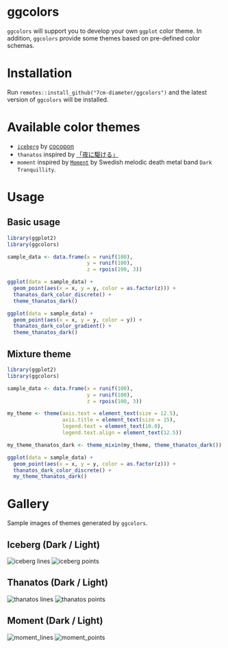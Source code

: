 # ggcolors
`ggcolors` will support you to develop your own `ggplot` color theme.
In addition, `ggcolors` provide some themes based on pre-defined color schemas.

# Installation
Run `remotes::install_github("7cm-diameter/ggcolors")` and the latest version of `ggcolors` will be installed.

# Available color themes
+ [`iceberg`](https://github.com/cocopon/iceberg.vim/) by [cocopon](https://github.com/cocopon)
+ `thanatos` inspired by [「夜に駆ける」](https://www.youtube.com/watch?v=x8VYWazR5mE)
+ `moment` inspired by [`Moment`](https://www.discogs.com/DT-Moment/master/1842560) by Swedish melodic death metal band `Dark Tranquillity`.

# Usage
## Basic usage
```R
library(ggplot2)
library(ggcolors)

sample_data <- data.frame(x = runif(100),
                          y = runif(100),
                          z = rpois(100, 3))

ggplot(data = sample_data) +
  geom_point(aes(x = x, y = y, color = as.factor(z))) +
  thanatos_dark_color_discrete() +
  theme_thanatos_dark()

ggplot(data = sample_data) +
  geom_point(aes(x = x, y = y, color = y)) +
  thanatos_dark_color_gradient() +
  theme_thanatos_dark()
```

## Mixture theme
```R
library(ggplot2)
library(ggcolors)

sample_data <- data.frame(x = runif(100),
                          y = runif(100),
                          z = rpois(100, 3))

my_theme <- theme(axis.text = element_text(size = 12.5),
                  axis.title = element_text(size = 15),
                  legend.text = element_text(10.0),
                  legend.text.align = element_text(12.5)) 

my_theme_thanatos_dark <- theme_mixin(my_theme, theme_thanatos_dark())

ggplot(data = sample_data) +
  geom_point(aes(x = x, y = y, color = as.factor(z))) +
  thanatos_dark_color_discrete() +
  my_theme_thanatos_dark()
```

# Gallery
Sample images of themes generated by `ggcolors`.

## Iceberg (Dark / Light)
![iceberg lines](https://user-images.githubusercontent.com/72316016/108027130-00acc180-706d-11eb-827f-e3d751330ff0.jpg)
![iceberg points](https://user-images.githubusercontent.com/72316016/108027168-0efadd80-706d-11eb-9305-1c83837ed6cb.jpg)

## Thanatos (Dark / Light)
![thanatos lines](https://user-images.githubusercontent.com/72316016/108027232-2e920600-706d-11eb-8fa8-069d16309155.jpg)
![thanatos points](https://user-images.githubusercontent.com/72316016/108027238-30f46000-706d-11eb-91c6-4d73419130d9.jpg)

## Moment (Dark / Light)
![moment_lines](https://user-images.githubusercontent.com/72316016/108149623-9bada600-7116-11eb-9353-a160eb84bbef.jpg)
![moment_points](https://user-images.githubusercontent.com/72316016/108149630-9f412d00-7116-11eb-87f4-8b67f30c9f41.jpg)
